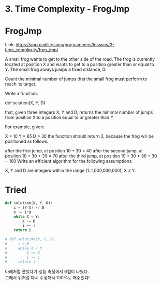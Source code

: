 # 3. Time Complexity - FrogJmp


# FrogJmp

Link: https://app.codility.com/programmers/lessons/3-time_complexity/frog_jmp/

A small frog wants to get to the other side of the road. The frog is currently located at position X and wants to get to a position greater than or equal to Y. The small frog always jumps a fixed distance, D.

Count the minimal number of jumps that the small frog must perform to reach its target.

Write a function:

def solution(X, Y, D)

that, given three integers X, Y and D, returns the minimal number of jumps from position X to a position equal to or greater than Y.

For example, given:

  X = 10
  Y = 85
  D = 30
the function should return 3, because the frog will be positioned as follows:

after the first jump, at position 10 + 30 = 40
after the second jump, at position 10 + 30 + 30 = 70
after the third jump, at position 10 + 30 + 30 + 30 = 100
Write an efficient algorithm for the following assumptions:

X, Y and D are integers within the range [1..1,000,000,000];
X ≤ Y.

# Tried

```python
def solution(X, Y, D):
    i = (Y-X) // D
    X += i*D
    while X < Y:
        X += D
        i += 1
    return i
    
# def solution(X, Y, D):
#     i = 0
#     while X < Y:
#         X += D
#         i += 1
#     return i
```

아래처럼 풀었다가 성능 측정에서 0점이 나왔다.  
그래서 위처럼 다시 수정해서 100%로 해주었다!

